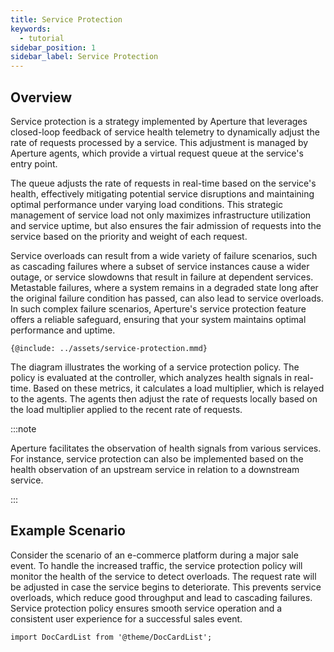 ```yaml
---
title: Service Protection
keywords:
  - tutorial
sidebar_position: 1
sidebar_label: Service Protection
---
```


## Overview

Service protection is a strategy implemented by Aperture that leverages
closed-loop feedback of service health telemetry to dynamically adjust the rate
of requests processed by a service. This adjustment is managed by Aperture
agents, which provide a virtual request queue at the service's entry point.

The queue adjusts the rate of requests in real-time based on the service's
health, effectively mitigating potential service disruptions and maintaining
optimal performance under varying load conditions. This strategic management of
service load not only maximizes infrastructure utilization and service uptime,
but also ensures the fair admission of requests into the service based on the
priority and weight of each request.

Service overloads can result from a wide variety of failure scenarios, such as
cascading failures where a subset of service instances cause a wider outage, or
service slowdowns that result in failure at dependent services. Metastable
failures, where a system remains in a degraded state long after the original
failure condition has passed, can also lead to service overloads. In such
complex failure scenarios, Aperture's service protection feature offers a
reliable safeguard, ensuring that your system maintains optimal performance and
uptime.

<Zoom>

```mermaid
{@include: ../assets/service-protection.mmd}
```

</Zoom>

The diagram illustrates the working of a service protection policy. The policy
is evaluated at the controller, which analyzes health signals in real-time.
Based on these metrics, it calculates a load multiplier, which is relayed to the
agents. The agents then adjust the rate of requests locally based on the load
multiplier applied to the recent rate of requests.

:::note

Aperture facilitates the observation of health signals from various services.
For instance, service protection can also be implemented based on the health
observation of an upstream service in relation to a downstream service.

:::

## Example Scenario

Consider the scenario of an e-commerce platform during a major sale event. To
handle the increased traffic, the service protection policy will monitor the
health of the service to detect overloads. The request rate will be adjusted in
case the service begins to deteriorate. This prevents service overloads, which
reduce good throughput and lead to cascading failures. Service protection policy
ensures smooth service operation and a consistent user experience for a
successful sales event.

```mdx-code-block
import DocCardList from '@theme/DocCardList';
```

<DocCardList />
